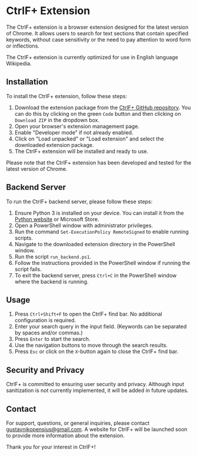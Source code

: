 # CtrlF+ Extension

The CtrlF+ extension is a browser extension designed for the latest version of Chrome. It allows users to search for text sections that contain specified keywords, without case sensitivity or the need to pay attention to word form or inflections.

The CtrlF+ extension is currently optimized for use in English language Wikipedia.

## Installation

To install the CtrlF+ extension, follow these steps:

1. Download the extension package from the [CtrlF+ GitHub repository](https://github.com/nikopensius/CtrlF-).
  You can do this by clicking on the green `Code` button and then clicking on `Download ZIP` in the dropdown box.
3. Open your browser's extension management page.
4. Enable "Developer mode" if not already enabled.
5. Click on "Load unpacked" or "Load extension" and select the downloaded extension package.
6. The CtrlF+ extension will be installed and ready to use.

Please note that the CtrlF+ extension has been developed and tested for the latest version of Chrome.

## Backend Server

To run the CtrlF+ backend server, please follow these steps:

1. Ensure Python 3 is installed on your device. You can install it from the [Python website](https://www.python.org) or Microsoft Store.
2. Open a PowerShell window with administrator privileges.
3. Run the command `Set-ExecutionPolicy RemoteSigned` to enable running scripts.
4. Navigate to the downloaded extension directory in the PowerShell window.
5. Run the script `run_backend.ps1`.
6. Follow the instructions provided in the PowerShell window if running the script fails.
7. To exit the backend server, press `Ctrl+C` in the PowerShell window where the backend is running.

## Usage

1. Press `Ctrl+Shift+F` to open the CtrlF+ find bar. No additional configuration is required.
2. Enter your search query in the input field. (Keywords can be separated by spaces and/or commas.)
3. Press `Enter` to start the search.
4. Use the navigation buttons to move through the search results.
5. Press `Esc` or click on the `X`-button again to close the CtrlF+ find bar.

## Security and Privacy

CtrlF+ is committed to ensuring user security and privacy. Although input sanitization is not currently implemented, it will be added in future updates.

## Contact

For support, questions, or general inquiries, please contact gustavnikopensius@gmail.com. A website for CtrlF+ will be launched soon to provide more information about the extension.

Thank you for your interest in CtrlF+!
